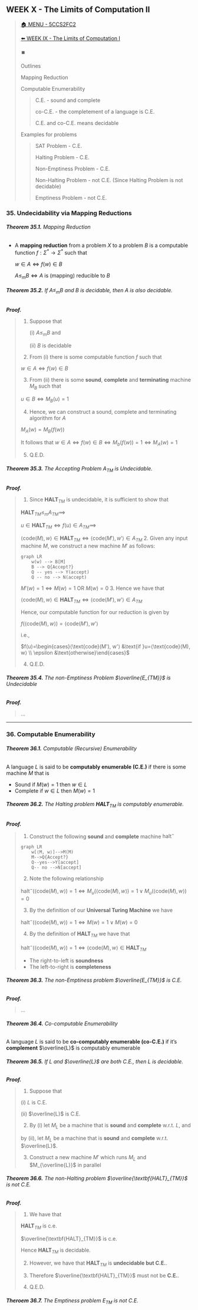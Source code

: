 ## WEEK X - The Limits of Computation II

>[🏠 MENU - 5CCS2FC2](year2/5ccs2fc2.md)
>
>[⬅️ WEEK IX - The Limits of Computation I](year2/5ccs2fc2/w9.md)
>
>⏹️
>
>Outlines
>
>Mapping Reduction
>
>Computable Enumerability
>> C.E. - sound and complete
>>
>> co-C.E. - the completement of a language is C.E.
>>
>> C.E. and co-C.E. means decidable
>
>Examples for problems
>
>> SAT Problem - C.E.
>>
>> Halting Problem - C.E.
>>
>> Non-Emptiness Problem - C.E.
>>
>> Non-Halting Problem - not C.E. (Since Halting Problem is not decidable)
>>
>> Emptiness Problem - not C.E.

### 35. Undecidability via Mapping Reductions

###### ***Theorem 35.1.*** Mapping Reduction

- A **mapping reduction** from a problem $X$ to a problem $B$ is a computable function $f: \Sigma^* \rightarrow \Sigma^*$ such that

  $w \in A \iff f(w) \in B$ 

  $A \leq_m B \iff A \text{ is (mapping) reducible to }B$

###### ***Theorem 35.2.*** If $A \leq_m B$ and $B$ is decidable, then $A$ is also decidable. 

***Proof.*** 

>1. Suppose that 
>
>     (i) $A \leq_m B$ and 
>
>     (ii) $B$ is decidable
>
>2. From (i) there is some computable function $f$ such that
>
>   $w \in A \iff f(w) \in B$
>
>3. From (ii) there is some **sound**, **complete** and **terminating** machine $M_B$ such that
>
>   $u \in B \iff M_B(u)=1$
>
>4. Hence, we can construct a sound, complete and terminating algorithm for $A$
>
>   $M_A(w)=M_B(f(w))$
>
>   It follows that $w \in A \iff f(w) \in B \iff M_b(f(w))=1 \iff M_A(w)=1$
>
>5. Q.E.D. 
>

###### ***Theorem 35.3.*** The Accepting Problem $A_{TM}$ is Undecidable. 

***Proof.*** 

>1. Since $\textbf{HALT}_{TM}$ is undecidable, it is sufficient to show that 
>
>   $\textbf{HALT}_{TM} \leq_m A_{TM} \implies$
>
>   $u \in \textbf{HALT}_{TM} \iff f(u) \in A_{TM} \implies$
>
>   $⟨\text{code}(M), w⟩ \in \textbf{HALT}_{TM} \iff ⟨\text{code}(M'), w'⟩ \in A_{TM}$
>2. Given any input machine $M$, we construct a new machine $M'$ as follows: 
>
>   ```MERMAID
>   graph LR
>   	w(w) --> B[M]
>   	B --> Q{Accept?}
>   	Q -- yes --> Y(accept)
>   	Q -- no --> N(accept)
>   ```
>
>   $M'(w)=1 \iff M(w)=1 \text{ OR } M(w)=0$
>3. Hence we have that
>
>   $⟨\text{code}(M), w⟩ \in \textbf{HALT}_{TM} \iff ⟨\text{code}(M'), w'⟩ \in A_{TM}$
>
>   Hence, our computable function for our reduction is given by 
>
>   $f(⟨\text{code}(M), w⟩) = ⟨\text{code}(M'), w'⟩$
>
>   i.e., 
>
>   $f(u)=\begin{cases}⟨\text{code}(M'), w'⟩ &\text{if }u=⟨\text{code}(M), w⟩ \\ \epsilon &\text{otherwise}\end{cases}$
>
>   
>4. Q.E.D. 
>

###### ***Theorem 35.4.*** The non-Emptiness Problem $\overline{E_{TM}}$ is Undecidable

***Proof.*** 

>...

---

### 36. Computable Enumerability

###### ***Theorem 36.1.*** Computable (Recursive) Enumerability

A language $L$ is said to be **computably enumerable (C.E.)** if there is some machine $M$ that is

- Sound $\text{ if }M(w)=1 \text{ then } w \in L$
- Complete $\text{ if }w \in L \text{ then } M(w)=1$

###### ***Theorem 36.2.*** The Halting problem $\textbf{HALT}_{TM}$ is computably enumerable. 

***Proof.*** 

>1. Construct the following **sound** and **complete** machine $\text{halt}^-$
>
>   ```mermaid
>   graph LR
>   	w[⟨M, w⟩]-->M(M)
>   	M-->Q{Accept?}
>   	Q--yes-->Y[accept]
>   	Q-- no -->N[accept]
>   ```
>
>2. Note the following relationship
>
>   $\text{halt}^-(⟨\text{code}(M), w⟩)=1 \iff M_u(⟨\text{code}(M), w⟩)=1 \vee M_u(⟨\text{code}(M), w⟩)=0$
>
>3. By the definition of our **Universal Turing Machine** we have
>
>   $\text{halt}^-(⟨\text{code}(M), w⟩)=1 \iff M(w)=1 \vee M(w)=0$
>
>4. By the definition of $\textbf{HALT}_{TM}$ we have that
>
>   $\text{halt}^-(⟨\text{code}(M), w⟩)=1 \iff ⟨\text{code}(M), w⟩ \in \textbf{HALT}_{TM}$
>
>   - The right-to-left is **soundness**
>   - The left-to-right is **completeness**

###### ***Theorem 36.3.*** The non-Emptiness problem $\overline{E_{TM}}$ is C.E.

***Proof.*** 

>...

###### ***Theorem 36.4.*** Co-computable Enumerability

A language $L$ is said to be **co-computably enumerable (co-C.E.)** if it’s **complement** $\overline{L}$ is computably enumerable

###### ***Theorem 36.5.*** If $L$ and $\overline{L}$ are both C.E., then $L$ is decidable.

***Proof.*** 

>1. Suppose that
>
>   (i) $L$ is C.E.
>
>   (ii) $\overline{L}$ is C.E. 
>
>2. By (i) let $M_L$ be a machine that is **sound** and **complete** w.r.t. $L$, and
>
>   by (ii), let $M_L$ be a machine that is **sound** and **complete** w.r.t. $\overline{L}$.
>
>3. Construct a new machine $M'$ which runs $M_L$ and $M_{\overline{L}}$ in parallel

###### ***Theorem 36.6.*** The non-Halting problem $\overline{\textbf{HALT}_{TM}}$ is not C.E. 

***Proof.*** 

>1. We have that
>
>   $\textbf{HALT}_{TM}$ is c.e. 
>
>   $\overline{\textbf{HALT}_{TM}}$ is c.e. 
>
>   Hence $\textbf{HALT}_{TM}$ is decidable. 
>
>2. However, we have that $\textbf{HALT}_{TM}$ is **undecidable but C.E.**.
>
>3. Therefore $\overline{\textbf{HALT}_{TM}}$ must not be **C.E.**. 
>
>4. Q.E.D.

###### ***Theroem 36.7.*** The Emptiness problem $\text{E}_{TM}$ is not C.E.





